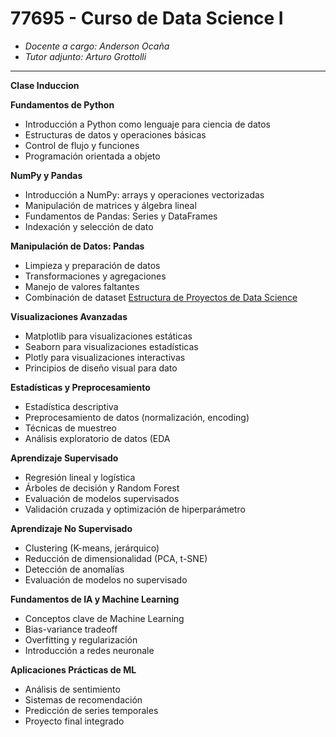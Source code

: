 
# 77695 - Curso de Data Science I 
- _Docente a cargo: Anderson Ocaña_
- _Tutor adjunto: Arturo Grottolli_
---

 **Clase Induccion**

 **Fundamentos de Python**
  - Introducción a Python como lenguaje para ciencia de datos
  - Estructuras de datos y operaciones básicas
  - Control de flujo y funciones
  - Programación orientada a objeto
 

 **NumPy y Pandas**
  - Introducción a NumPy: arrays y operaciones vectorizadas
  - Manipulación de matrices y álgebra lineal
  - Fundamentos de Pandas: Series y DataFrames
  - Indexación y selección de dato
 

 **Manipulación de Datos: Pandas**
  - Limpieza y preparación de datos
  - Transformaciones y agregaciones
  - Manejo de valores faltantes
  - Combinación de dataset
 [Estructura de Proyectos de Data Science](https://dev.to/luxdevhq/generic-folder-structure-for-your-machine-learning-projects-4coe)

 **Visualizaciones Avanzadas**
  - Matplotlib para visualizaciones estáticas
  - Seaborn para visualizaciones estadísticas
  - Plotly para visualizaciones interactivas
  - Principios de diseño visual para dato
 

 **Estadísticas y Preprocesamiento**
  - Estadística descriptiva
  - Preprocesamiento de datos (normalización, encoding)
  - Técnicas de muestreo
  - Análisis exploratorio de datos (EDA
 

 **Aprendizaje Supervisado**
  - Regresión lineal y logística
  - Árboles de decisión y Random Forest
  - Evaluación de modelos supervisados
  - Validación cruzada y optimización de hiperparámetro
 

 **Aprendizaje No Supervisado**
  - Clustering (K-means, jerárquico)
  - Reducción de dimensionalidad (PCA, t-SNE)
  - Detección de anomalías
  - Evaluación de modelos no supervisado
 

 **Fundamentos de IA y Machine Learning**
  - Conceptos clave de Machine Learning
  - Bias-variance tradeoff
  - Overfitting y regularización
  - Introducción a redes neuronale
 

 **Aplicaciones Prácticas de ML**
  - Análisis de sentimiento
  - Sistemas de recomendación
  - Predicción de series temporales
  - Proyecto final integrado
 
